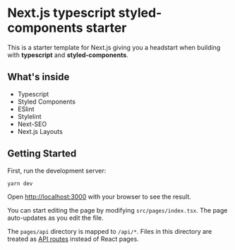 # Next.js typescript styled-components starter
This is a starter template for Next.js giving you a headstart when building with **typescript** and **styled-components**.

## What's inside
- Typescript
- Styled Components
- ESlint
- Stylelint
- Next-SEO
- Next.js Layouts


## Getting Started

First, run the development server:

```bash
yarn dev
```

Open [http://localhost:3000](http://localhost:3000) with your browser to see the result.

You can start editing the page by modifying `src/pages/index.tsx`. The page auto-updates as you edit the file.

The `pages/api` directory is mapped to `/api/*`. Files in this directory are treated as [API routes](https://nextjs.org/docs/api-routes/introduction) instead of React pages.
